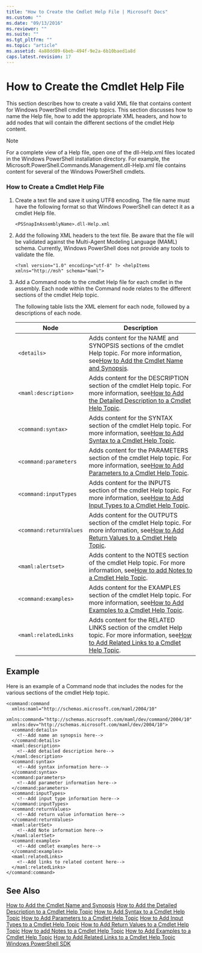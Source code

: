 ```yaml
---
title: "How to Create the Cmdlet Help File | Microsoft Docs"
ms.custom: ""
ms.date: "09/13/2016"
ms.reviewer: ""
ms.suite: ""
ms.tgt_pltfrm: ""
ms.topic: "article"
ms.assetid: 4a88dd89-6beb-494f-9e2a-6b10baed1a8d
caps.latest.revision: 17
---
```

# How to Create the Cmdlet Help File
This section describes how to create a valid XML file that contains content for Windows PowerShell cmdlet Help topics. This section discusses how to name the Help file, how to add the appropriate XML headers, and how to add nodes that will contain the different sections of the cmdlet Help content.

> [!NOTE]
>  For a complete view of a Help file, open one of the dll-Help.xml files located in the Windows PowerShell installation directory. For example, the Microsoft.PowerShell.Commands.Management.dll-Help.xml file contains content for several of the Windows PowerShell cmdlets.

### How to Create a Cmdlet Help File

1.  Create a text file and save it using UTF8 encoding. The file name must have the following format so that Windows PowerShell can detect it as a cmdlet Help file.

     `<PSSnapInAssemblyName>.dll-Help.xml`

2.  Add the following XML headers to the text file. Be aware that the file will be validated against the Multi-Agent Modeling Language (MAML) schema. Currently, Windows PowerShell does not provide any tools to validate the file.

     `<?xml version="1.0" encoding="utf-8" ?> <helpItems xmlns="http://msh" schema="maml">`

3.  Add a Command node to the cmdlet Help file for each cmdlet in the assembly. Each node within the Command node relates to the different sections of the cmdlet Help topic.

     The following table lists the XML element for each node, followed by a descriptions of each node.

    |Node|Description|
    |----------|-----------------|
    |`<details>`|Adds content for the NAME and SYNOPSIS sections of the cmdlet Help topic. For more information, see[How to Add the Cmdlet Name and Synopsis](./how-to-add-the-cmdlet-name-and-synopsis-to-a-cmdlet-help-topic.md).|
    |`<maml:description>`|Adds content for the DESCRIPTION section of the cmdlet Help topic. For more information, see[How to Add the Detailed Description to a Cmdlet Help Topic](./how-to-add-a-cmdlet-description.md).|
    |`<command:syntax>`|Adds content for the SYNTAX section of the cmdlet Help topic. For more information, see[How to Add Syntax to a Cmdlet Help Topic](./how-to-add-syntax-to-a-cmdlet-help-topic.md).|
    |`<command:parameters`|Adds content for the PARAMETERS section of the cmdlet Help topic. For more information, see[How to Add Parameters to a Cmdlet Help Topic](./how-to-add-parameter-information.md).|
    |`<command:inputTypes`|Adds content for the INPUTS section of the cmdlet Help topic. For more information, see[How to Add Input Types to a Cmdlet Help Topic](./how-to-add-input-types-to-a-cmdlet-help-topic.md).|
    |`<command:returnValues`|Adds content for the OUTPUTS section of the cmdlet Help topic. For more information, see[How to Add Return Values to a Cmdlet Help Topic](./how-to-add-return-values-to-a-cmdlet-help-topic.md).|
    |`<maml:alertset>`|Adds content to the NOTES section of the cmdlet Help topic. For more information, see[How to add Notes to a Cmdlet Help Topic](./how-to-add-notes-to-a-cmdlet-help-topic.md).|
    |`<command:examples>`|Adds content for the EXAMPLES section of the cmdlet Help topic. For more information, see[How to Add Examples to a Cmdlet Help Topic](./how-to-add-examples-to-a-cmdlet-help-topic.md).|
    |`<maml:relatedLinks`|Adds content for the RELATED LINKS section of the cmdlet Help topic. For more information, see[How to Add Related Links to a Cmdlet Help Topic](./how-to-add-related-links-to-a-cmdlet-help-topic.md).|

## Example
 Here is an example of a Command node that includes the nodes for the various sections of the cmdlet Help topic.

```
<command:command
  xmlns:maml="http://schemas.microsoft.com/maml/2004/10"
  xmlns:command="http://schemas.microsoft.com/maml/dev/command/2004/10"
  xmlns:dev="http://schemas.microsoft.com/maml/dev/2004/10">
  <command:details>
    <!--Add name an synopsis here-->
  </command:details>
  <maml:description>
    <!--Add detailed description here-->
  </maml:description>
  <command:syntax>
    <!--Add syntax information here-->
  </command:syntax>
  <command:parameters>
    <!--Add parameter information here-->
  </command:parameters>
  <command:inputTypes>
    <!--Add input type information here-->
  </command:inputTypes>
  <command:returnValues>
    <!--Add return value information here-->
  </command:returnValues>
  <maml:alertSet>
    <!--Add Note information here-->
  </maml:alertSet>
  <command:examples>
    <!--Add cmdlet examples here-->
  </command:examples>
  <maml:relatedLinks>
    <!--Add links to related content here-->
  </maml:relatedLinks>
</command:command>
```

## See Also
 [How to Add the Cmdlet Name and Synopsis](./how-to-add-the-cmdlet-name-and-synopsis-to-a-cmdlet-help-topic.md)
 [How to Add the Detailed Description to a Cmdlet Help Topic](./how-to-add-a-cmdlet-description.md)
 [How to Add Syntax to a Cmdlet Help Topic](./how-to-add-syntax-to-a-cmdlet-help-topic.md)
 [How to Add Parameters to a Cmdlet Help Topic](./how-to-add-parameter-information.md)
 [How to Add Input Types to a Cmdlet Help Topic](./how-to-add-input-types-to-a-cmdlet-help-topic.md)
 [How to Add Return Values to a Cmdlet Help Topic](./how-to-add-return-values-to-a-cmdlet-help-topic.md)
 [How to add Notes to a Cmdlet Help Topic](./how-to-add-notes-to-a-cmdlet-help-topic.md)
 [How to Add Examples to a Cmdlet Help Topic](./how-to-add-examples-to-a-cmdlet-help-topic.md)
 [How to Add Related Links to a Cmdlet Help Topic](./how-to-add-related-links-to-a-cmdlet-help-topic.md)
 [Windows PowerShell SDK](../windows-powershell-reference.md)
